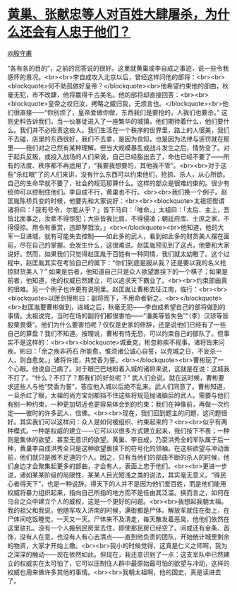 
#  [黄巢、张献忠等人对百姓大肆屠杀，为什么还会有人忠于他们？](https://zhihu.com/questions/24146313)



[@殷守甫](https://zhihu.com/people/07f28e0212bdbf17e3abd5ad0914c135)

“各有各的目的”，之前的回答说的很好。这里就黄巢或李自成之事迹，说一些令我感怀的景况。&lt;br&gt;&lt;br&gt;李自成攻入北京以后，曾经这样问他的部将：&lt;br&gt;&lt;br&gt;&lt;blockquote&gt;何不助孤做好皇帝？&lt;/blockquote&gt;&lt;br&gt;他希望约束他的部曲，秋毫无犯，市不改肆，他将赢得千古美名。他的部将却直接回答：&lt;br&gt;&lt;br&gt;&lt;blockquote&gt;皇帝之权归汝，拷略之威归我，无烦言也。&lt;/blockquote&gt;&lt;br&gt;他们很直接——“你别烦了，皇帝爱做你做，东西我们是要抢的，人我们也要杀。” 这则史料告诉我们，当一伙暴徒进入了一座繁华的城镇，他们期待着什么，他们要什么。我们并不必指责这些人。我们生活在一个秩序的世界里，路上的人很美，我们不去碰，店里的东西很好，我们不去拿，是因为良知，也是因为法律与惩罚就在那里——我们对之已然有某种理解。但当大规模暴乱或战斗发生之后，情势变了。对于起兵反叛，或投入战场的人们来说，自己已经豁出去了，命也已经不要了——所有的法度、秩序都不再适用了，“我要我想要的，其他我不管”。&lt;br&gt;&lt;br&gt;对于这些“杀红眼”了的人们来讲，没有什么东西可以约束他们，抢掠、杀人，从心所欲。自己的生命早就不要了，社会的规范那算什么。这样的部众是很难约束的。很少有统帅可以控制住他们。李自成不行，黄巢也不行。&lt;br&gt;&lt;br&gt;我们换一个例子。赵匡胤陈桥兵变的时候，他要先和大家说好：&lt;br&gt;&lt;br&gt;&lt;blockquote&gt;太祖揽辔谓诸将曰：「我有号令，尔能从乎？」皆下马曰：「唯命。」太祖曰：「太后、主上，吾皆北面事之，汝辈不得惊犯；大臣皆我比肩，不得侵凌；朝廷府库、士庶之家，不得侵掠。用令有重赏，违即孥戮汝。」&lt;br&gt;&lt;/blockquote&gt;&lt;br&gt;他知道，他的大军一旦进城，就有可能失去控制——如此多的武人，看到如此多的财货美人摆在面前，尽在自己的掌握。会发生什么，这很难说。赵匡胤预见到了这点，他要和大家说好。然而，如果我们只觉得赵匡胤于百姓有一种同情，我们就太幼稚了。这个过程中，赵匡胤其实在考验自己的属下：“你们到底是服从我？还是要以我的名义抢掠财货美人？” 如果是后者，他知道自己只是众人欲望裹挟下的一个棋子；如果是前者，他知道，他的权威已然建立，可以追求天下霸业了。&lt;br&gt;&lt;br&gt;约束部曲真的很难。另一个例子也许更有说明里。赵匡胤让曹彬去征江南，临行：&lt;br&gt;&lt;br&gt;&lt;blockquote&gt;以匣剑授彬曰：副将而下，不用命者斩之。&lt;br&gt;&lt;/blockquote&gt;&lt;br&gt;赵匡胤要曹彬做到，进城之后，秋毫无犯——李自成希望自己的部将做到的事情。太祖说完，当时在场的副将们都很害怕——“潘美等皆失色”“（李）汉琼等皆股栗畏慑”。他们为什么要害怕呢？仅仅是史家的修辞，还是说他们已经有了一些自己的算盘？我们不知道。按理说，曹彬有恃无恐，可以约束自己的部队了。但事实不是这样的：&lt;br&gt;&lt;br&gt;&lt;blockquote&gt;城垂克，彬忽称疾不视事，诸将皆来问疾。彬曰：「余之疾非药石 所能愈，惟须诸公诚心自誓，以克城之日，不妄杀一人，则自愈矣。」诸将许诺，共焚香为誓。&lt;br&gt;&lt;/blockquote&gt;&lt;br&gt;曹彬玩了一个心眼。他说自己病了。对于眼巴巴地盼着入城的诸将来说，这就是在说：这城我不打了。“什么？不打了？那我们的好处呢？” 武人们会说。就在这时候，曹彬要求这些人与他“焚香为誓”，答应他入城以后绝不乱来。武人们同意了。曹彬知道，一旦杀红了眼，太祖的尚方宝剑都挡不住这些将规范抛诸脑后的武人。需要与他们有别一种约束，一种更加切近也更容易体会到的约束：我们在神像前，再做一次约定——彼时的许多武人，信佛。&lt;br&gt;&lt;br&gt;现在，我们回到题主的问题，这问题很好。其实我们可以这样问：众人是如何被组织、约束起来的？&lt;br&gt;&lt;br&gt;似乎有两种模式。一种是权威的建立——它可以以很多方式建立起来，我们按下不表；一种则是集体的欲望、甚至无意识的欲望。黄巢、李自成，乃至洪秀全的军队属于后一种，黄巢李自成洪秀全只是这种欲望裹挟下的符号化的领袖。在这些欲望与冲动面前，他们就只是微不足道的个人。因之，只有当他们的部曲不断的杀人的时候，他们身边才会聚集起更多的部曲，才会有人，表面上忠于他们。&lt;br&gt;&lt;br&gt;更进一步说，诸如某某阶级的局限性、某某人目光短浅之类的说法，其实毫无意义。“得民心者得天下”，也是一种说辞。得天下的人并不是因为他们爱百姓，而是他们能用权威将暴力组织起来，指向自己所指的地方而不是任由其泛滥。换而言之，如何在乌合之众中建立个人的威权，这是一个更好的问题。&lt;br&gt;&lt;br&gt;我想起我朝太祖。我的祖父和我说，他随军攻入济南的时候，满街都是尸体。解放军就住在街上，在尸体间吃饭睡觉，一天又一天。尸体来不及清走，每天散发着恶臭，他他们依然在这里驻扎。没有一个人搬到民房里去住，即使那民房已经空了。间或还有金条、首饰，没有人在意，也没有人有心去清点——直到他负责的团队，开始统计城里剩余的物资，大家才开始上缴。&lt;br&gt;&lt;br&gt;我小的时候觉得，这真是仁义之师啊，我为之深深的触动——现在依然如此。但现在，我还意识到了一点：这支军队中已然建立的权威实在太可怕了，它可以压制住人群中最原始最可怕的欲望与冲动，这样的权威也用来做许多其他的事情。&lt;br&gt;&lt;br&gt;我朝太祖啊，他的国史，真是读进去了。